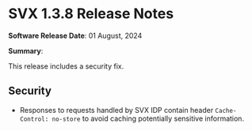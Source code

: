 # SVX 1.3.8 Release Notes

**Software Release Date**: 01 August, 2024

**Summary**:

This release includes a security fix.

## Security

- Responses to requests handled by SVX IDP contain header `Cache-Control: no-store` to avoid caching potentially sensitive information.
